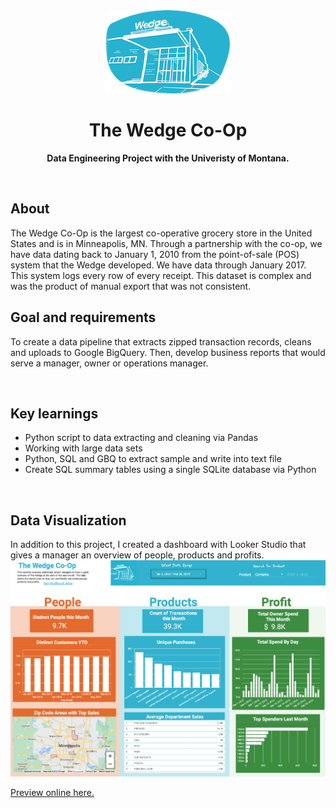 <div align="center"><img src="img/wedge_logo.png"></div>
<h1 align="center">The Wedge Co-Op</h1>
<p align="center"><strong>Data Engineering Project with the Univeristy of Montana. </strong>
<br></p>

<br/>
<h2>About</h2>
The Wedge Co-Op is the largest co-operative grocery store in the United States and is in Minneapolis, MN. Through a partnership with the co-op, we have data dating back to January 1, 2010 from the point-of-sale (POS) system that the Wedge developed. We have data through January 2017. This system logs every row of every receipt. This dataset is complex and was the product of manual export that was not consistent.  
</br>
<h2>Goal and requirements</h2>

To create a data pipeline that extracts zipped transaction records, cleans and uploads to Google BigQuery. Then, develop business reports that would serve a manager, owner or operations manager. 

</br>

<h2>Key learnings</h2>

- Python script to data extracting and cleaning via Pandas 
- Working with large data sets 
- Python, SQL and GBQ to extract sample and write into text file
- Create SQL summary tables using a single SQLite database via Python 

</br>

<h2>Data Visualization</h2>
In addition to this project, I created a dashboard with Looker Studio that gives a manager an overview of people, products and profits.
</br> 

<img src="img/dashboard.png">

[Preview online here.](https://datastudio.google.com/u/0/reporting/1fe42f02-bf4d-4d90-b3ed-799c1d0e0a68/page/QzYj) 